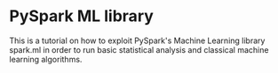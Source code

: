# PySpark ML library

This is a tutorial on how to exploit PySpark's Machine Learning library spark.ml in order to run basic statistical analysis and classical machine learning algorithms.
